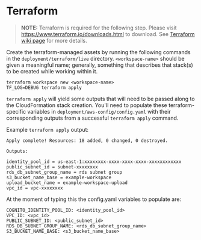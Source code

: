 # Terraform

> **NOTE:** Terraform is required for the following step. Please visit 
https://www.terraform.io/downloads.html to download. See 
[Terraform wiki page](https://github.com/refinery-platform/refinery-platform/wiki/Terraform) 
for more details.

Create the terraform-managed assets by running the following commands in the 
`deployment/terraform/live` directory. `<workspace-name>` should be given a 
meaningful name; generally, something that describes that stack(s) to be 
created while working within it.

```shell
terraform workspace new <workspace-name>
TF_LOG=DEBUG terraform apply
```

`terraform apply` will yield some outputs that will need to be passed along to 
the CloudFormation stack creation. You'll need to populate these 
terraform-specific variables in `deployment/aws-config/config.yaml` 
with their corresponding outputs from a successful `terraform apply` command.

Example `terraform apply` output:
```
Apply complete! Resources: 18 added, 0 changed, 0 destroyed.

Outputs:

identity_pool_id = us-east-1:xxxxxxxx-xxxx-xxxx-xxxx-xxxxxxxxxxxx
public_subnet_id = subnet-xxxxxxxx
rds_db_subnet_group_name = rds subnet group
s3_bucket_name_base = example-workspace
upload_bucket_name = example-workspace-upload
vpc_id = vpc-xxxxxxxx
```


At the moment of typing this the config.yaml variables to populate are:
```
COGNITO_IDENTITY_POOL_ID: <identity_pool_id>
VPC_ID: <vpc_id>
PUBLIC_SUBNET_ID: <public_subnet_id>
RDS_DB_SUBNET_GROUP_NAME: <rds_db_subnet_group_name>
S3_BUCKET_NAME_BASE: <s3_bucket_name_base>
``` 